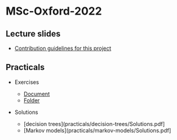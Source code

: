 # MSc-Oxford-2022

## Lecture slides

* [Contribution guidelines for this project](slides/talk.pdf)

## Practicals

* Exercises
  * [Document](practicals/practicals.pdf)
  * [Folder](practicals/)

* Solutions
  * [decision trees](practicals/decision-trees/Solutions.pdf]
  * [Markov models](practicals/markov-models/Solutions.pdf]
  
